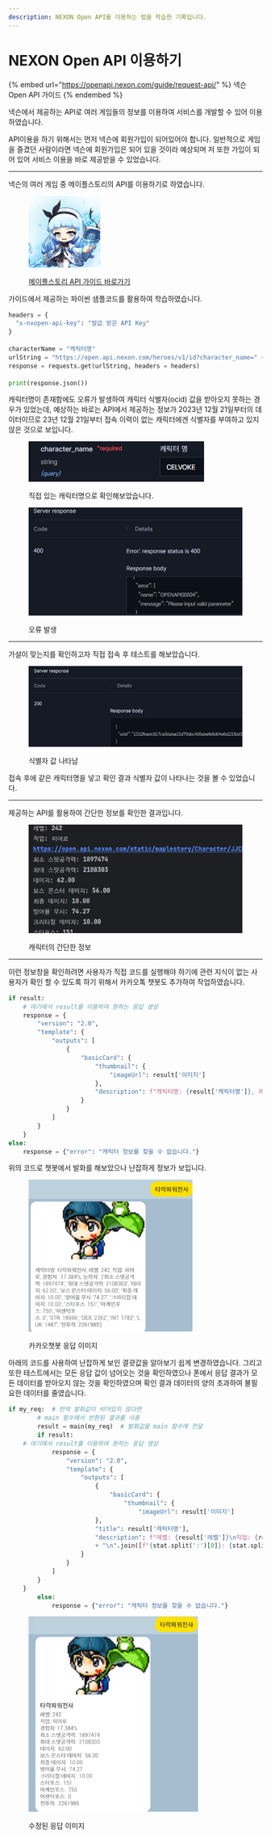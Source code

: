 ```yaml
---
description: NEXON Open API를 이용하는 법을 학습한 기록입니다.
---
```


# NEXON Open API 이용하기

{% embed url="https://openapi.nexon.com/guide/request-api/" %}
넥슨Open API 가이드
{% endembed %}

넥슨에서 제공하는 API로 여러 게임들의 정보를 이용하여 서비스를 개발할 수 있어 이용하였습니다.

API이용을 하기 위해서는 먼저 넥슨에 회원가입이 되어있어야 합니다. 일반적으로 게임을 즐겼던 사람이라면 넥슨에 회원가입은 되어 있을 것이라 예상되며 저 또한 가입이 되어 있어 서비스 이용을 바로 제공받을 수 있었습니다.

***

넥슨의 여러 게임 중 메이플스토리의 API를 이용하기로 하였습니다.

<figure><img src="../../../.gitbook/assets/1.png" alt="" width="142"><figcaption><p><a href="https://openapi.nexon.com/game/maplestory/?id=22">메이플스토리 API 가이드 바로가기</a></p></figcaption></figure>

가이드에서 제공하는 파이썬 샘플코드를 활용하여 학습하였습니다.

```python
headers = {
  "x-nxopen-api-key": "발급 받은 API Key"
}

characterName = "캐릭터명"
urlString = "https://open.api.nexon.com/heroes/v1/id?character_name=" + characterName
response = requests.get(urlString, headers = headers)

print(response.json())
```

캐릭터명이 존재함에도 오류가 발생하여 캐릭터 식별자(ocid) 값을 받아오지 못하는 경우가 있었는데, 예상하는 바로는 API에서 제공하는 정보가 2023년 12월 21일부터의 데이터이므로 23년 12월 21일부터 접속 이력이 없는 캐릭터에겐 식별자를 부여하고 있지 않은 것으로 보입니다.

<figure><img src="../../../.gitbook/assets/2.PNG" alt=""><figcaption><p>직접 있는 캐릭터명으로 확인해보았습니다.</p></figcaption></figure>

<figure><img src="../../../.gitbook/assets/3.PNG" alt=""><figcaption><p>오류 발생</p></figcaption></figure>

***

가설이 맞는지를 확인하고자 직접 접속 후 테스트를 해보았습니다.

<figure><img src="../../../.gitbook/assets/Screenshot 2024-02-19 at 09.24.28.JPG" alt=""><figcaption><p>식별자 값 나타남</p></figcaption></figure>

접속 후에 같은 캐릭터명을 넣고 확인 결과 식별자 값이 나타나는 것을 볼 수 있었습니다.

***

제공하는 API를 활용하여 간단한 정보를 확인한 결과입니다.

<figure><img src="../../../.gitbook/assets/4.PNG" alt=""><figcaption><p>캐릭터의 간단한 정보</p></figcaption></figure>

***

이런 정보창을 확인하려면 사용자가 직접 코드를 실행해야 하기에 관련 지식이 없는 사용자가 확인 할 수 있도록 하기 위해서 카카오톡 챗봇도 추가하여 작업하였습니다.

```python
if result:
    # 여기에서 result를 이용하여 원하는 응답 생성
    response = {
        "version": "2.0",
        "template": {
            "outputs": [
                {
                    "basicCard": {
                        "thumbnail": {
                            "imageUrl": result['이미지']
                        },
                        "description": f"캐릭터명: {result['캐릭터명']}, 레벨: {result['레벨']}, 직업: {result['직업']}, 경험치 : {result['경험치']}%, 능력치 : {result['능력치']}"
                    }
                }
            ]
        }
    }
else:
    response = {"error": "캐릭터 정보를 찾을 수 없습니다."}
```

위의 코드로 챗봇에서 발화를 해보았으나 난잡하게 정보가 보입니다.

<figure><img src="../../../.gitbook/assets/image (1).png" alt="" width="325"><figcaption><p>카카오챗봇 응답 이미지</p></figcaption></figure>

아래의 코드를 사용하여 난잡하게 보인 결괏값을 알아보기 쉽게 변경하였습니다. 그리고 또한 테스트에서는 모든 응답 값이 넘어오는 것을 확인하였으나 폰에서 응답 결과가 모든 데이터를 받아오지 않는 것을 확인하였으며 확인 결과 데이터의 양의 초과하여 불필요한 데이터를 줄였습니다.

```python
if my_req:  # 만약 발화값이 비어있지 않다면
        # main 함수에서 반환된 결과를 사용
        result = main(my_req)  # 발화값을 main 함수에 전달
        if result:
    # 여기에서 result를 이용하여 원하는 응답 생성
            response = {
                "version": "2.0",
                "template": {
                    "outputs": [
                        {
                            "basicCard": {
                                "thumbnail": {
                                    "imageUrl": result['이미지']
                        },
                        "title": result['캐릭터명'],
                        "description": f"레벨: {result['레벨']}\n직업: {result['직업']}\n경험치: {result['경험치']}%\n"
                        + "\n".join([f"{stat.split(':')[0]}: {stat.split(':')[1]}" for stat in result['능력치']])
                    }
                }
            ]
        }
    }
        else:
            response = {"error": "캐릭터 정보를 찾을 수 없습니다."}
```

<figure><img src="../../../.gitbook/assets/image (3).png" alt="" width="336"><figcaption><p>수정된 응답 이미지</p></figcaption></figure>


